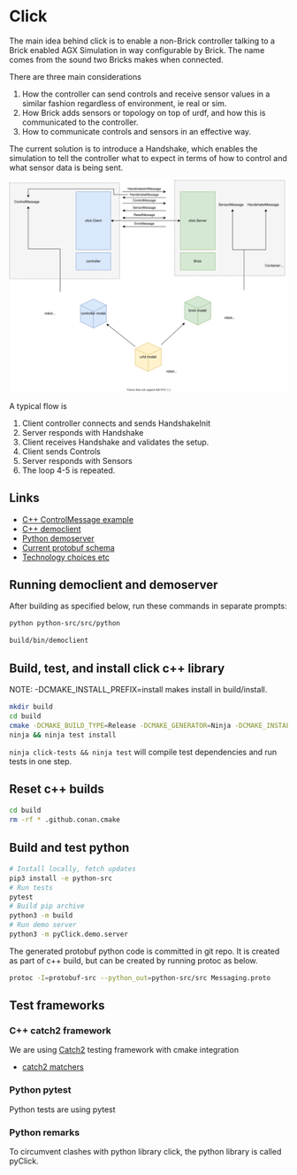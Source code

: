 # Click

The main idea behind click is to enable a non-Brick controller talking to a Brick enabled AGX Simulation in way configurable by Brick.
The name comes from the sound two Bricks makes when connected.

There are three main considerations

1. How the controller can send controls and receive sensor values in a similar fashion regardless of environment, ie real or sim.
2. How Brick adds sensors or topology on top of urdf, and how this is communicated to the controller.
3. How to communicate controls and sensors in an effective way.

The current solution is to introduce a Handshake, which enables the simulation to tell the controller what to expect in terms of how to control and what sensor data is being sent.

![Messaging overview diagram](doc/messaging.drawio.svg)

A typical flow is

1. Client controller connects and sends HandshakeInit
2. Server responds with Handshake
3. Client receives Handshake and validates the setup.
4. Client sends Controls
5. Server responds with Sensors
6. The loop 4-5 is repeated.

## Links

- [C++ ControlMessage example](cpp-src/click/tests/test_control_message.cpp)
- [C++ democlient](cpp-src/democlient/src/democlient.cpp)
- [Python demoserver](python-src/src/server.py)
- [Current protobuf schema](protobuf-src/Messaging.proto)
- [Technology choices etc](doc/messaging.md)

## Running democlient and demoserver

After building as specified below, run these commands in separate prompts:

```bash
python python-src/src/python 
```

```bash
build/bin/democlient
```

## Build, test, and install click c++ library

NOTE: -DCMAKE_INSTALL_PREFIX=install makes install in build/install. 

```bash
mkdir build
cd build
cmake -DCMAKE_BUILD_TYPE=Release -DCMAKE_GENERATOR=Ninja -DCMAKE_INSTALL_PREFIX=install ../cpp-src
ninja && ninja test install
```

`ninja click-tests && ninja test` will compile test dependencies and run tests in one step.

## Reset c++ builds

```bash
cd build
rm -rf * .github.conan.cmake
```

## Build and test python

```bash
# Install locally, fetch updates
pip3 install -e python-src
# Run tests
pytest
# Build pip archive
python3 -m build
# Run demo server
python3 -m pyClick.demo.server
```

The generated protobuf python code is committed in git repo.
It is created as part of c++ build, but can be created by running protoc as below.

```bash
protoc -I=protobuf-src --python_out=python-src/src Messaging.proto
```

## Test frameworks

### C++ catch2 framework

We are using [Catch2](https://github.com/catchorg/Catch2/) testing framework with cmake integration

- [catch2 matchers](https://github.com/catchorg/Catch2/blob/devel/docs/matchers.md#top)

### Python pytest

Python tests are using pytest

### Python remarks

To circumvent clashes with python library click, the python library is called pyClick.

